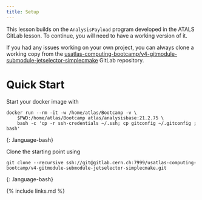 ```yaml
---
title: Setup
---
```

This lesson builds on the `AnalysisPayload` program developed in the ATALS GitLab lesson. To continue, you will need to have a working version of it.

If you had any issues working on your own project, you can always clone a working copy from the [usatlas-computing-bootcamp/v4-gitmodule-submodule-jetselector-simplecmake](https://gitlab.cern.ch/usatlas-computing-bootcamp/v4-gitmodule-submodule-jetselector-simplecmake) GitLab repository.

# Quick Start
Start your docker image with
~~~
docker run --rm -it -w /home/atlas/Bootcamp -v \
    $PWD:/home/atlas/Bootcamp atlas/analysisbase:21.2.75 \
    bash -c 'cp -r ssh-credentials ~/.ssh; cp gitconfig ~/.gitconfig ; bash'
~~~
{: .language-bash}


Clone the starting point using
~~~
git clone --recursive ssh://git@gitlab.cern.ch:7999/usatlas-computing-bootcamp/v4-gitmodule-submodule-jetselector-simplecmake.git
~~~
{: .language-bash}


{% include links.md %}
